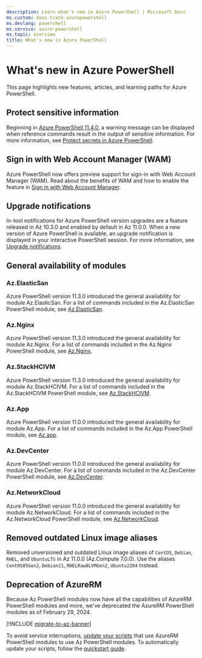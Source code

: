 ```yaml
---
description: Learn what's new in Azure PowerShell | Microsoft Docs
ms.custom: devx-track-azurepowershell
ms.devlang: powershell
ms.service: azure-powershell
ms.topic: overview
title: What's new in Azure PowerShell
---
```


# What's new in Azure PowerShell

This page highlights new features, articles, and learning paths for Azure PowerShell.

## Protect sensitive information

Beginning in [Azure PowerShell 11.4.0][az11.4.0-releasenotes], a warning message can be displayed
when reference commands result in the output of sensitive information. For more information, see
[Protect secrets in Azure PowerShell][protect-secrets].

## Sign in with Web Account Manager (WAM)

Azure PowerShell now offers preview support for sign-in with Web Account Manager (WAM). Read about
the benefits of WAM and how to enable the feature in [Sign in with Web Account Manager][wam].

## Upgrade notifications

In-tool notifications for Azure PowerShell version upgrades are a feature released in Az 10.3.0 and
enabled by default in Az 11.0.0. When a new version of Azure PowerShell is available, an upgrade
notification is displayed in your interactive PowerShell session. For more information, see
[Upgrade notifications][upgrade-notifications].

## General availability of modules

### Az.ElasticSan

Azure PowerShell version 11.3.0 introduced the general availability for module Az.ElasticSan. For a
list of commands included in the Az.ElasticSan PowerShell module, see
[Az.ElasticSan][az.elasticsan].

### Az.Nginx

Azure PowerShell version 11.3.0 introduced the general availability for module Az.Nginx. For a list
of commands included in the Az.Nginx PowerShell module, see [Az.Nginx][az.nginx].

### Az.StackHCIVM

Azure PowerShell version 11.3.0 introduced the general availability for module Az.StackHCIVM. For a
list of commands included in the Az.StackHCIVM PowerShell module, see
[Az.StackHCIVM][az.stackhcivm].

### Az.App

Azure PowerShell version 11.0.0 introduced the general availability for module Az.App. For a list of
commands included in the Az.App PowerShell module, see [Az.app][az.app].

### Az.DevCenter

Azure PowerShell version 11.0.0 introduced the general availability for module Az.DevCenter. For a
list of commands included in the Az.DevCenter PowerShell module, see [Az.DevCenter][az.devcenter].

### Az.NetworkCloud

Azure PowerShell version 11.0.0 introduced the general availability for module Az.NetworkCloud. For
a list of commands included in the Az.NetworkCloud PowerShell module, see
[Az.NetworkCloud][az.networkcloud].

## Removed outdated Linux image aliases

Removed unversioned and outdated Linux image aliases of `CentOS`, `Debian`, `RHEL`, and `UbuntuLTS`
in Az 11.0.0 (Az.Compute 7.0.0). Use the aliases `CentOS85Gen2`, `Debian11`, `RHELRaw8LVMGen2`,
`Ubuntu2204` instead.

## Deprecation of AzureRM

Because Az PowerShell modules now have all the capabilities of AzureRM PowerShell modules and more,
we've deprecated the AzureRM PowerShell modules as of February 29, 2024.

[!INCLUDE [migrate-to-az-banner](../../includes/migrate-to-az-banner.md)]

To avoid service interruptions, [update your scripts](https://aka.ms/azpsmigrate) that use AzureRM
PowerShell modules to use Az PowerShell modules. To automatically update your scripts, follow the
[quickstart guide](/powershell/azure/quickstart-migrate-azurerm-to-az-automatically).

<!-- link references -->

[az11.4.0-releasenotes]: /powershell/azure/release-notes-azureps#1140---march-2024
[protect-secrets]: protect-secrets.md
[wam]: authenticate-interactive.md#web-account-manager-wam
[upgrade-notifications]: configure-global-settings.md#upgrade-notifications
[az.app]:/powershell/module/az.app
[az.devcenter]: /powershell/module/az.devcenter
[az.elasticsan]: /powershell/module/az.elasticsan
[az.nginx]: /powershell/module/az.nginx
[az.stackhcivm]: /powershell/module/az.stackhcivm
[az.networkcloud]: /powershell/module/az.networkcloud
